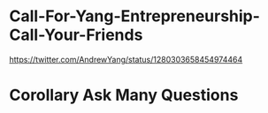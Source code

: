 # Call-For-Yang-Entrepreneurship-Call-Your-Friends
https://twitter.com/AndrewYang/status/1280303658454974464


# Corollary Ask Many Questions

